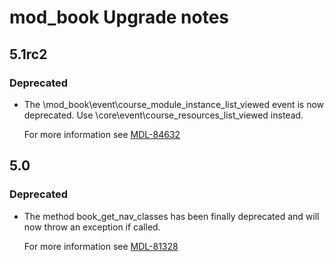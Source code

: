 # mod_book Upgrade notes

## 5.1rc2

### Deprecated

- The \mod_book\event\course_module_instance_list_viewed event is now deprecated. Use \core\event\course_resources_list_viewed instead.

  For more information see [MDL-84632](https://tracker.moodle.org/browse/MDL-84632)

## 5.0

### Deprecated

- The method book_get_nav_classes has been finally
  deprecated and will now throw an exception if called.

  For more information see [MDL-81328](https://tracker.moodle.org/browse/MDL-81328)
